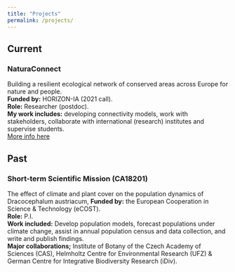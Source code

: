 ```yaml
---
title: "Projects"
permalink: /projects/
---
```


## Current

### NaturaConnect
Building a resilient ecological network of conserved areas across Europe for nature and people.   
**Funded by:** HORIZON-IA (2021 call).  
**Role:** Researcher (postdoc).  
**My work includes:** developing connectivity models, work with stakeholders, collaborate with international (research) institutes and supervise students.  
[More info here](https://naturaconnect.eu/)

## Past

### Short-term Scientific Mission (CA18201)
The effect of climate and plant cover on the population dynamics of Dracocephalum austriacum,
**Funded by:** the European Cooperation in Science & Technology (eCOST).  
**Role:** P.I.  
**Work included:** Develop population models, forecast populations under climate change, assist in annual population census and data collection, and write and publish
findings.  
**Major collaborations;** Institute of Botany of the Czech Academy of Sciences (CAS), Helmholtz Centre for Environmental Research (UFZ) & German Centre for Integrative
Biodiversity Research (iDiv).  
